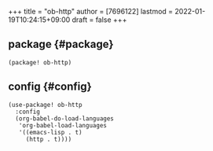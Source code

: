 +++
title = "ob-http"
author = [7696122]
lastmod = 2022-01-19T10:24:15+09:00
draft = false
+++

## package {#package}

```elisp
(package! ob-http)
```


## config {#config}

```elisp
(use-package! ob-http
  :config
  (org-babel-do-load-languages
   'org-babel-load-languages
   '((emacs-lisp . t)
     (http . t))))
```
